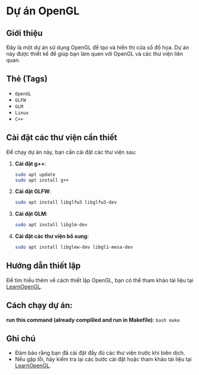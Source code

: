 # Dự án OpenGL

## Giới thiệu
Đây là một dự án sử dụng OpenGL để tạo và hiển thị cửa sổ đồ họa. Dự án này được thiết kế để giúp bạn làm quen với OpenGL và các thư viện liên quan.

## Thẻ (Tags)
- `OpenGL`
- `GLFW`
- `GLM`
- `Linux`
- `C++`

## Cài đặt các thư viện cần thiết
Để chạy dự án này, bạn cần cài đặt các thư viện sau:

1. **Cài đặt g++**:
    ```bash
    sudo apt update
    sudo apt install g++
    ```

2. **Cài đặt GLFW**:
    ```bash
    sudo apt install libglfw3 libglfw3-dev
    ```

3. **Cài đặt GLM**:
    ```bash
    sudo apt install libglm-dev
    ```

4. **Cài đặt các thư viện bổ sung**:
    ```bash
    sudo apt install libglew-dev libgl1-mesa-dev
    ```

## Hướng dẫn thiết lập
Để tìm hiểu thêm về cách thiết lập OpenGL, bạn có thể tham khảo tài liệu tại [LearnOpenGL](https://learnopengl.com/).

## Cách chạy dự án:
**run this command (already compliled and run in Makefile)**:
    ```bash
    make
    ```

## Ghi chú
- Đảm bảo rằng bạn đã cài đặt đầy đủ các thư viện trước khi biên dịch.
- Nếu gặp lỗi, hãy kiểm tra lại các bước cài đặt hoặc tham khảo tài liệu tại [LearnOpenGL](https://learnopengl.com/).

